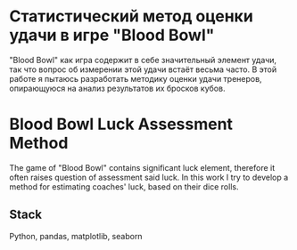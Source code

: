 # Статистический метод оценки удачи в игре "Blood Bowl"

"Blood Bowl" как игра содержит в себе значительный элемент удачи, так что вопрос об измерении этой удачи встаёт весьма часто. В этой работе я пытаюсь разработать методику оценки удачи тренеров, опирающуюся на анализ результатов их бросков кубов.

# Blood Bowl Luck Assessment Method

The game of "Blood Bowl" contains significant luck element, therefore it often raises question of assessment said luck. In this work I try to develop a method for estimating coaches' luck, based on their dice rolls.

## Stack
Python, pandas, matplotlib, seaborn
